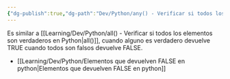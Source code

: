 ```yaml
---
{"dg-publish":true,"dg-path":"Dev/Python/any() - Verificar si todos los elementos son falsos en Python.md","permalink":"/dev/python/any-verificar-si-todos-los-elementos-son-falsos-en-python/","created":"2024-05-29T17:03","updated":"2025-01-03T19:03"}
---
```


Es similar a [[Learning/Dev/Python/all() - Verificar si todos los elementos son verdaderos en Python\|all()]], cuando alguno es verdadero devuelve TRUE cuando todos son falsos devuelve FALSE. 

- [[Learning/Dev/Python/Elementos que devuelven FALSE en python\|Elementos que devuelven FALSE en python]]